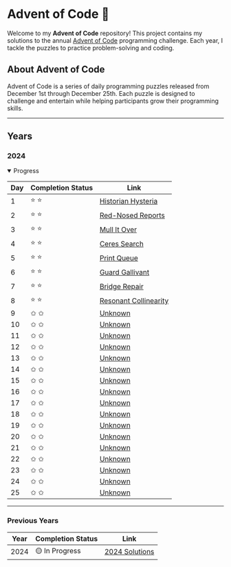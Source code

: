 # Advent of Code 🎄

Welcome to my **Advent of Code** repository! This project contains my solutions to the annual [Advent of Code](https://adventofcode.com) programming challenge. Each year, I tackle the puzzles to practice problem-solving and coding.

## About Advent of Code

Advent of Code is a series of daily programming puzzles released from December 1st through December 25th. Each puzzle is designed to challenge and entertain while helping participants grow their programming skills.

---

## Years

### 2024

<details open>

<summary>Progress</summary>

| Day | Completion Status | Link                                       |
| --- | ----------------- | ------------------------------------------ |
| 1   | ⭐️ ⭐️           | [Historian Hysteria](./2024/src/day-1/)    |
| 2   | ⭐️ ⭐️           | [Red-Nosed Reports](./2024/src/day-2/)     |
| 3   | ⭐️ ⭐️           | [Mull It Over](./2024/src/day-3/)          |
| 4   | ⭐️ ⭐️           | [Ceres Search](./2024/src/day-4/)          |
| 5   | ⭐️ ⭐️           | [Print Queue](./2024/src/day-5/)           |
| 6   | ⭐️ ⭐️           | [Guard Gallivant](./2024/src/day-6/)       |
| 7   | ⭐️ ⭐️           | [Bridge Repair](./2024/src/day-7/)         |
| 8   | ⭐️ ⭐️           | [Resonant Collinearity](./2024/src/day-8/) |
| 9   | ✩ ✩               | [Unknown](./2024/src/day-9/)               |
| 10  | ✩ ✩               | [Unknown](./2024/src/day-10/)              |
| 11  | ✩ ✩               | [Unknown](./2024/src/day-11/)              |
| 12  | ✩ ✩               | [Unknown](./2024/src/day-12/)              |
| 13  | ✩ ✩               | [Unknown](./2024/src/day-13/)              |
| 14  | ✩ ✩               | [Unknown](./2024/src/day-14/)              |
| 15  | ✩ ✩               | [Unknown](./2024/src/day-15/)              |
| 16  | ✩ ✩               | [Unknown](./2024/src/day-16/)              |
| 17  | ✩ ✩               | [Unknown](./2024/src/day-17/)              |
| 18  | ✩ ✩               | [Unknown](./2024/src/day-18/)              |
| 19  | ✩ ✩               | [Unknown](./2024/src/day-19/)              |
| 20  | ✩ ✩               | [Unknown](./2024/src/day-20/)              |
| 21  | ✩ ✩               | [Unknown](./2024/src/day-21/)              |
| 22  | ✩ ✩               | [Unknown](./2024/src/day-22/)              |
| 23  | ✩ ✩               | [Unknown](./2024/src/day-23/)              |
| 24  | ✩ ✩               | [Unknown](./2024/src/day-24/)              |
| 25  | ✩ ✩               | [Unknown](./2024/src/day-25/)              |

</details>

---

### Previous Years

| Year | Completion Status | Link                      |
| ---- | ----------------- | ------------------------- |
| 2024 | 🟡 In Progress    | [2024 Solutions](./2024/) |
